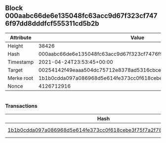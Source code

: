 ## Block 000aabc66de6e135048fc63acc9d67f323cf7476f97dd8dddfcf555311cd5b2b

Attribute | Value
--- | ---
Height | 38426
Hash | 000aabc66de6e135048fc63acc9d67f323cf7476f97dd8dddfcf555311cd5b2b
Timestamp | 2021-04-24T23:53:45+00:00
Target | 00254142f49eaaa504dc75712e8378ad5316cbcead634704b3734b6271167cc4
Merke root | 1b1b0cdda097a086968d5e614fe373cc0f618cebe3f75f7a2f78ee91871d037c
Nonce | 4126712916

```

```

### Transactions

Hash | Amount
--- | ---
[1b1b0cdda097a086968d5e614fe373cc0f618cebe3f75f7a2f78ee91871d037c](1b1b0cdda097a086968d5e614fe373cc0f618cebe3f75f7a2f78ee91871d037c.md) | 10.00000000 SKEPTI 
